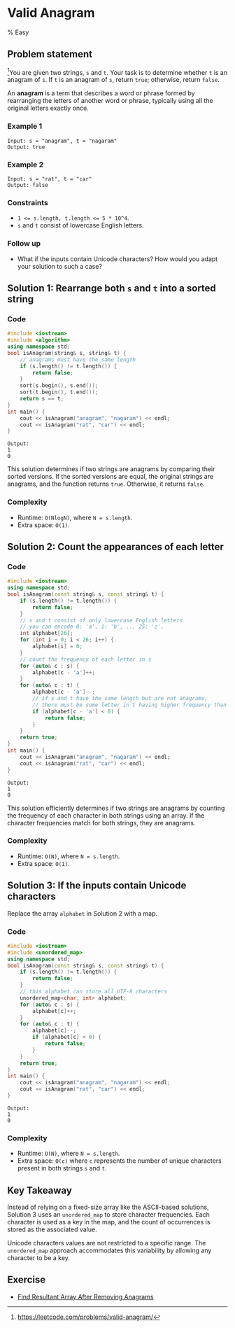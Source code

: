 # Valid Anagram
% Easy
## Problem statement

[^url]You are given two strings, `s` and `t`. Your task is to determine whether `t` is an anagram of `s`. If `t` is an anagram of `s`, return `true`; otherwise, return `false`.

An **anagram** is a term that describes a word or phrase formed by rearranging the letters of another word or phrase, typically using all the original letters exactly once. 

[^url]: https://leetcode.com/problems/valid-anagram/
### Example 1
```text
Input: s = "anagram", t = "nagaram"
Output: true
```

### Example 2
```text
Input: s = "rat", t = "car"
Output: false
``` 

### Constraints

* `1 <= s.length, t.length <= 5 * 10^4`.
* `s` and `t` consist of lowercase English letters.
 

### Follow up
* What if the inputs contain Unicode characters? How would you adapt your solution to such a case?

## Solution 1: Rearrange both `s` and `t` into a sorted string

### Code
```cpp
#include <iostream>
#include <algorithm>
using namespace std;
bool isAnagram(string& s, string& t) {
    // anagrams must have the same length
    if (s.length() != t.length()) {
        return false;
    }
    sort(s.begin(), s.end());
    sort(t.begin(), t.end());
    return s == t;
}
int main() {
    cout << isAnagram("anagram", "nagaram") << endl;
    cout << isAnagram("rat", "car") << endl;
}
```
```text
Output:
1
0
```

This solution determines if two strings are anagrams by comparing their sorted versions. If the sorted versions are equal, the original strings are anagrams, and the function returns `true`. Otherwise, it returns `false`. 

### Complexity
* Runtime: `O(NlogN)`, where `N = s.length`.
* Extra space: `O(1)`.


## Solution 2: Count the appearances of each letter

### Code
```cpp
#include <iostream>
using namespace std;
bool isAnagram(const string& s, const string& t) {
    if (s.length() != t.length()) {
        return false;
    }
    // s and t consist of only lowercase English letters
    // you can encode 0: 'a', 1: 'b', .., 25: 'z'.
    int alphabet[26];
    for (int i = 0; i < 26; i++) {
        alphabet[i] = 0;
    }
    // count the frequency of each letter in s
    for (auto& c : s) {
        alphabet[c - 'a']++;
    }
    for (auto& c : t) {
        alphabet[c - 'a']--;
        // if s and t have the same length but are not anagrams,
        // there must be some letter in t having higher frequency than s 
        if (alphabet[c - 'a'] < 0) {
            return false;
        }
    }
    return true;    
}
int main() {
    cout << isAnagram("anagram", "nagaram") << endl;
    cout << isAnagram("rat", "car") << endl;
}
```
```text
Output:
1
0
```

This solution efficiently determines if two strings are anagrams by counting the frequency of each character in both strings using an array. If the character frequencies match for both strings, they are anagrams. 

### Complexity
* Runtime: `O(N)`, where `N = s.length`.
* Extra space: `O(1)`.

## Solution 3: If the inputs contain Unicode characters

Replace the array `alphabet` in Solution 2 with a map.

### Code
```cpp
#include <iostream>
#include <unordered_map>
using namespace std;
bool isAnagram(const string& s, const string& t) {
    if (s.length() != t.length()) {
        return false;
    }
    // this alphabet can store all UTF-8 characters
    unordered_map<char, int> alphabet;
    for (auto& c : s) {
        alphabet[c]++;
    }
    for (auto& c : t) {
        alphabet[c]--;
        if (alphabet[c] < 0) {
            return false;
        }
    }
    return true;    
}
int main() {
    cout << isAnagram("anagram", "nagaram") << endl;
    cout << isAnagram("rat", "car") << endl;
}
```
```text
Output:
1
0
```

### Complexity

* Runtime: `O(N)`, where `N = s.length`.
* Extra space: `O(c)` where `c` represents the number of unique characters present in both strings `s` and `t`.

## Key Takeaway

Instead of relying on a fixed-size array like the ASCII-based solutions, Solution 3 uses an `unordered_map` to store character frequencies. Each character is used as a key in the map, and the count of occurrences is stored as the associated value.

Unicode characters values are not restricted to a specific range. The `unordered_map` approach accommodates this variability by allowing any character to be a key.

## Exercise
- [Find Resultant Array After Removing Anagrams](https://leetcode.com/problems/find-resultant-array-after-removing-anagrams/)